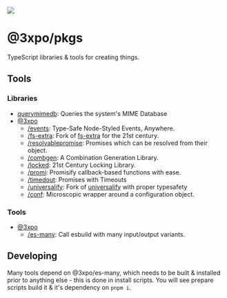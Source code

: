 [![](https://codeberg.org/Expo/pkgs/raw/branch/senpai/img/pkgs.png)](#3xpo-pkgs)

# @3xpo/pkgs

TypeScript libraries & tools for creating things.

## Tools

### Libraries

- [querymimedb](./packages/querymimedb/): Queries the system's MIME Database
- [@3xpo](./packages/@3xpo/)
  - [/events](./packages/@3xpo/events/): Type-Safe Node-Styled Events, Anywhere.
  - [/fs-extra](./packages/@3xpo/fs-extra/): Fork of [fs-extra](https://github.com/jprichardson/node-fs-extra) for the 21st century.
  - [/resolvablepromise](./packages/@3xpo/resolvablepromise/): Promises which can be resolved from their object.
  - [/combgen](./packages/@3xpo/combgen/): A Combination Generation Library.
  - [/locked](./packages/@3xpo/locked/): 21st Century Locking Library.
  - [/promi](./packages/@3xpo/promi/): Promisify callback-based functions with ease.
  - [/timedout](./packages/@3xpo/timedout/): Promises with Timeouts
  - [/universalify](./packages/@3xpo/universalify/): Fork of [universalify](https://github.com/RyanZim/universalify) with proper typesafety
  - [/conf](./packages/@3xpo/conf/): Microscopic wrapper around a configuration object.

### Tools

- [@3xpo](./packages/@3xpo/)
  - [/es-many](./packages/@3xpo/es-many/): Call esbuild with many input/output variants.

## Developing

Many tools depend on @3xpo/es-many, which needs to be built & installed prior to anything else - this is done in install scripts. You will see prepare scripts build it & it's dependency on `pnpm i`.
